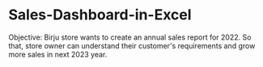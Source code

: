 # Sales-Dashboard-in-Excel

Objective:
Birju store wants to create an annual sales report for 2022. So that, store owner can understand their customer's requirements and grow more sales in next 2023 year.
